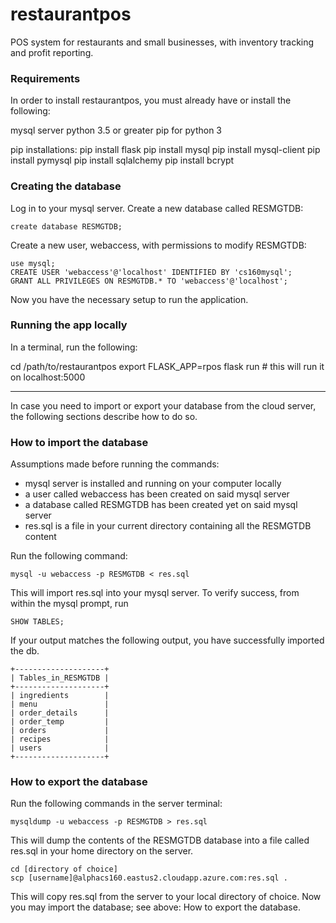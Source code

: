 # restaurantpos
POS system for restaurants and small businesses, with inventory tracking and profit reporting.

### Requirements

In order to install restaurantpos, you must already have or install the following:

mysql server
python 3.5 or greater
pip for python 3

pip installations:
pip install flask
pip install mysql
pip install mysql-client
pip install pymysql
pip install sqlalchemy
pip install bcrypt

### Creating the database

Log in to your mysql server.
Create a new database called RESMGTDB:
```
create database RESMGTDB;
```
Create a new user, webaccess, with permissions to modify RESMGTDB:
```
use mysql;
CREATE USER 'webaccess'@'localhost' IDENTIFIED BY 'cs160mysql';
GRANT ALL PRIVILEGES ON RESMGTDB.* TO 'webaccess'@'localhost';
```

Now you have the necessary setup to run the application.

### Running the app locally

In a terminal, run the following:

cd /path/to/restaurantpos
export FLASK_APP=rpos
flask run                   # this will run it on localhost:5000

------------------------------

In case you need to import or export your database from the cloud server, the following sections describe how to do so.

### How to import the database
Assumptions made before running the commands:
- mysql server is installed and running on your computer locally
- a user called webaccess has been created on said mysql server
- a database called RESMGTDB has been created yet on said mysql server
- res.sql is a file in your current directory containing all the RESMGTDB content

Run the following command:
```
mysql -u webaccess -p RESMGTDB < res.sql
```
This will import res.sql into your mysql server. To verify success, from within the mysql prompt, run
```
SHOW TABLES;
```
If your output matches the following output, you have successfully imported the db.
```
+--------------------+
| Tables_in_RESMGTDB |
+--------------------+
| ingredients        |
| menu               |
| order_details      |
| order_temp         |
| orders             |
| recipes            |
| users              |
+--------------------+
```


### How to export the database
Run the following commands in the server terminal:
```
mysqldump -u webaccess -p RESMGTDB > res.sql
```
This will dump the contents of the RESMGTDB database into a file called res.sql in your home directory on the server.
```
cd [directory of choice]
scp [username]@alphacs160.eastus2.cloudapp.azure.com:res.sql .
```
This will copy res.sql from the server to your local directory of choice.
Now you may import the database; see above: How to export the database.
